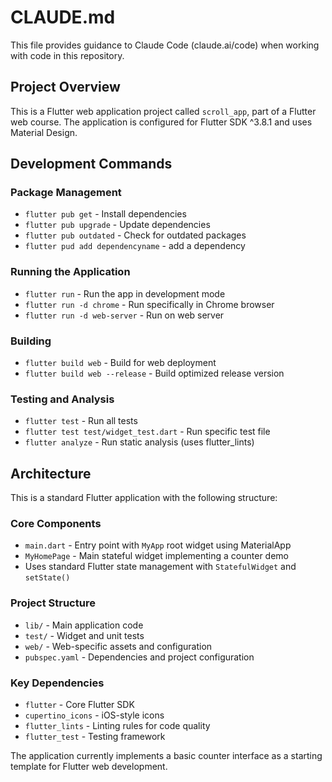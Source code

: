 # CLAUDE.md

This file provides guidance to Claude Code (claude.ai/code) when working with code in this repository.

## Project Overview

This is a Flutter web application project called `scroll_app`, part of a Flutter web course. The application is configured for Flutter SDK ^3.8.1 and uses Material Design.

## Development Commands

### Package Management
- `flutter pub get` - Install dependencies
- `flutter pub upgrade` - Update dependencies
- `flutter pub outdated` - Check for outdated packages
- `flutter pud add dependencyname` - add a dependency

### Running the Application
- `flutter run` - Run the app in development mode
- `flutter run -d chrome` - Run specifically in Chrome browser
- `flutter run -d web-server` - Run on web server

### Building
- `flutter build web` - Build for web deployment
- `flutter build web --release` - Build optimized release version

### Testing and Analysis
- `flutter test` - Run all tests
- `flutter test test/widget_test.dart` - Run specific test file
- `flutter analyze` - Run static analysis (uses flutter_lints)

## Architecture

This is a standard Flutter application with the following structure:

### Core Components
- `main.dart` - Entry point with `MyApp` root widget using MaterialApp
- `MyHomePage` - Main stateful widget implementing a counter demo
- Uses standard Flutter state management with `StatefulWidget` and `setState()`

### Project Structure
- `lib/` - Main application code
- `test/` - Widget and unit tests
- `web/` - Web-specific assets and configuration
- `pubspec.yaml` - Dependencies and project configuration

### Key Dependencies
- `flutter` - Core Flutter SDK
- `cupertino_icons` - iOS-style icons
- `flutter_lints` - Linting rules for code quality
- `flutter_test` - Testing framework

The application currently implements a basic counter interface as a starting template for Flutter web development.